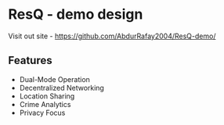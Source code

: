 # ResQ - demo design

Visit out site - https://github.com/AbdurRafay2004/ResQ-demo/

## Features

- Dual-Mode Operation
- Decentralized Networking
- Location Sharing
- Crime Analytics
- Privacy Focus